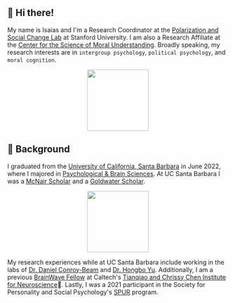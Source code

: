 ## 👋 Hi there!

My name is Isaias and I'm a Research Coordinator at the [Polarization and Social Change Lab](https://www.pascl.stanford.edu/) at Stanford University. I am also a Research Affiliate at the [Center for the Science of Moral Understanding](https://www.moralunderstanding.com/). Broadly speaking, my research interests are in `intergroup psychology`, `political psychology`, and `moral cognition`. 

<div id="header" align="center">
  <img src="https://media.giphy.com/media/l41lZBP84rdzHnWA8/giphy.gif" width="140"/>
</div>

## 📘 Background

I graduated from the [University of California, Santa Barbara](https://www.ucsb.edu/) in June 2022, where I majored in [Psychological & Brain Sciences](https://psych.ucsb.edu/). At UC Santa Barbara I was a [McNair Scholar](https://mcnair.ucsb.edu/) and a [Goldwater Scholar](https://goldwaterscholarship.gov/).

<div id="header" align="center">
  <img src="https://media.giphy.com/media/8t7lXR6Sep8zB6v7El/giphy.gif" width="140"/>
</div>

My research experiences while at UC Santa Barbara include working in the labs of [Dr. Daniel Conroy-Beam](https://psych.ucsb.edu/people/faculty/daniel-conroy-beam) and [Dr. Hongbo Yu](https://psych.ucsb.edu/people/faculty/hongbo-yu). Additionally, I am a previous [BrainWave Fellow](https://neuroscience.caltech.edu/education/brainwave-fellowship-program/brainwave-fellows-2021) at Caltech's [Tianqiao and Chrissy Chen Institute for Neuroscience](https://neuroscience.caltech.edu/)🧠. Lastly, I was a 2021 participant in the Society for Personality and Social Psychology's [SPUR](https://spsp.org/professional-development/training-programs/social-personality-undergraduate-research-spur-program) program.
  

<!--
**Isu21842/Isu21842** is a ✨ _special_ ✨ repository because its `README.md` (this file) appears on your GitHub profile.

<div id="header" align="right">
  <img src="https://media.giphy.com/media/vmpD7oogmtjGg/giphy.gif" width="140"/>
</div>

Here are some ideas to get you started:
- 🌱 I’m currently learning ...
- 👯 I’m looking to collaborate on ...
- 🤔 I’m looking for help with ...
- 💬 Ask me about ...
- 📫 How to reach me: ...
- 😄 Pronouns: ...
- ⚡ Fun fact: ...
-->
